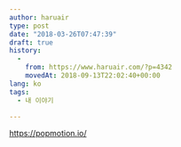 ```yaml
---
author: haruair
type: post
date: "2018-03-26T07:47:39"
draft: true
history:
  - 
    from: https://www.haruair.com/?p=4342
    movedAt: 2018-09-13T22:02:40+00:00
lang: ko
tags:
  - 내 이야기

---
```

https://popmotion.io/